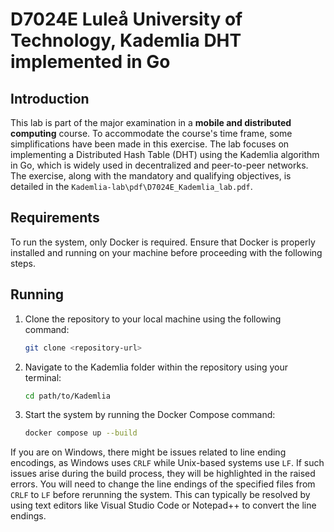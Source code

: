 # D7024E Luleå University of Technology, Kademlia DHT implemented in Go

## Introduction

This lab is part of the major examination in a **mobile and distributed computing** course. To accommodate the course's time frame, some simplifications have been made in this exercise. The lab focuses on implementing a Distributed Hash Table (DHT) using the Kademlia algorithm in Go, which is widely used in decentralized and peer-to-peer networks. The exercise, along with the mandatory and qualifying objectives, is detailed in the `Kademlia-lab\pdf\D7024E_Kademlia_lab.pdf`.

## Requirements

To run the system, only Docker is required. Ensure that Docker is properly installed and running on your machine before proceeding with the following steps.

## Running

1. Clone the repository to your local machine using the following command:

    ```bash
    git clone <repository-url>
    ```

2. Navigate to the Kademlia folder within the repository using your terminal:

    ```bash
    cd path/to/Kademlia
    ```

3. Start the system by running the Docker Compose command:

    ```bash
    docker compose up --build
    ```

If you are on Windows, there might be issues related to line ending encodings, as Windows uses `CRLF` while Unix-based systems use `LF`. If such issues arise during the build process, they will be highlighted in the raised errors. You will need to change the line endings of the specified files from `CRLF` to `LF` before rerunning the system. This can typically be resolved by using text editors like Visual Studio Code or Notepad++ to convert the line endings.
